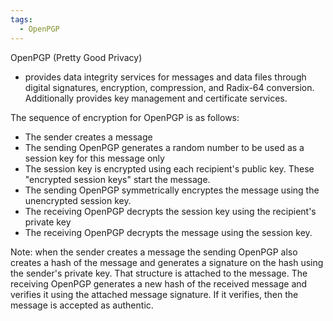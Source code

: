 ```yaml
---
tags:
  - OpenPGP
---
```

OpenPGP (Pretty Good Privacy)
* provides data integrity services for messages and data files through digital signatures, encryption, compression, and Radix-64 conversion. Additionally provides key management and certificate services.

The sequence of encryption for OpenPGP is as follows:
- The sender creates a message
- The sending OpenPGP generates a random number to be used as a session key for this message only
- The session key is encrypted using each recipient's public key. These "encrypted session keys" start the message.
- The sending OpenPGP symmetrically encryptes the message using the unencrypted session key.
- The receiving OpenPGP decrypts the session key using the recipient's private key
- The receiving OpenPGP decrypts the message using the session key.

Note: when the sender creates a message the sending OpenPGP also creates a hash of the message and generates a signature on the hash using the sender's private key. That structure is attached to the message. The receiving OpenPGP generates a new hash of the received message and verifies it using the attached message signature. If it verifies, then the message is accepted as authentic.

